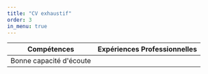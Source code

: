 ```yaml
---
title: "CV exhaustif"
order: 3
in_menu: true
---
```

| Compétences | Expériences Professionnelles |
| :--------------: | :------------------------------: |
| Bonne capacité d'écoute | 